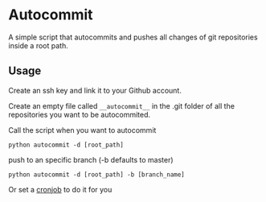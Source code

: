 # Autocommit
A simple script that autocommits and pushes all changes of git repositories inside a root path.

## Usage
Create an ssh key and link it to your Github account.

Create an empty file called `__autocommit__` in the .git folder of all the repositories you want to be autocommited.

Call the script when you want to autocommit
```
python autocommit -d [root_path]
```
push to an specific branch (-b defaults to master)
```
python autocommit -d [root_path] -b [branch_name]
```

Or set a [cronjob](http://askubuntu.com/questions/2368/how-do-i-set-up-a-cron-job) to do it for you
